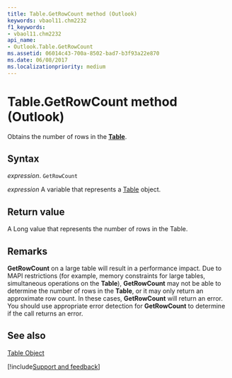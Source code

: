 ```yaml
---
title: Table.GetRowCount method (Outlook)
keywords: vbaol11.chm2232
f1_keywords:
- vbaol11.chm2232
api_name:
- Outlook.Table.GetRowCount
ms.assetid: 06014c43-700a-8502-bad7-b3f93a22e870
ms.date: 06/08/2017
ms.localizationpriority: medium
---
```



# Table.GetRowCount method (Outlook)

Obtains the number of rows in the **[Table](Outlook.Table.md)**.


## Syntax

_expression_. `GetRowCount`

_expression_ A variable that represents a [Table](Outlook.Table.md) object.


## Return value

A Long value that represents the number of rows in the Table.


## Remarks

 **GetRowCount** on a large table will result in a performance impact. Due to MAPI restrictions (for example, memory constraints for large tables, simultaneous operations on the **Table**), **GetRowCount** may not be able to determine the number of rows in the **Table**, or it may only return an approximate row count. In these cases, **GetRowCount** will return an error. You should use appropriate error detection for **GetRowCount** to determine if the call returns an error.


## See also


[Table Object](Outlook.Table.md)

[!include[Support and feedback](~/includes/feedback-boilerplate.md)]